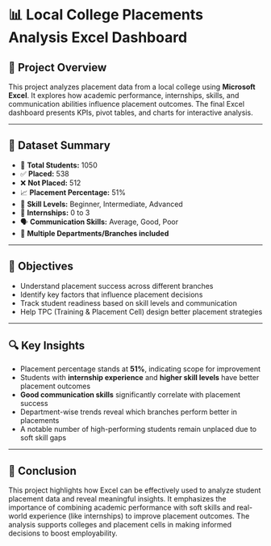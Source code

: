 # 📊 Local College Placements Analysis Excel Dashboard

## 📁 Project Overview

This project analyzes placement data from a local college using **Microsoft Excel**. It explores how academic performance, internships, skills, and communication abilities influence placement outcomes. The final Excel dashboard presents KPIs, pivot tables, and charts for interactive analysis.

---

## 🧾 Dataset Summary

- 👥 **Total Students:** 1050  
- ✅ **Placed:** 538  
- ❌ **Not Placed:** 512  
- 📈 **Placement Percentage:** 51%  
- 🧠 **Skill Levels:** Beginner, Intermediate, Advanced  
- 💼 **Internships:** 0 to 3  
- 🗣️ **Communication Skills:** Average, Good, Poor  
- 🏫 **Multiple Departments/Branches included**

---

## 🎯 Objectives

- Understand placement success across different branches  
- Identify key factors that influence placement decisions  
- Track student readiness based on skill levels and communication  
- Help TPC (Training & Placement Cell) design better placement strategies  

---

## 🔍 Key Insights

- Placement percentage stands at **51%**, indicating scope for improvement  
- Students with **internship experience** and **higher skill levels** have better placement outcomes  
- **Good communication skills** significantly correlate with placement success  
- Department-wise trends reveal which branches perform better in placements  
- A notable number of high-performing students remain unplaced due to soft skill gaps  

---

## 📣 Conclusion

This project highlights how Excel can be effectively used to analyze student placement data and reveal meaningful insights. It emphasizes the importance of combining academic performance with soft skills and real-world experience (like internships) to improve placement outcomes. The analysis supports colleges and placement cells in making informed decisions to boost employability.

